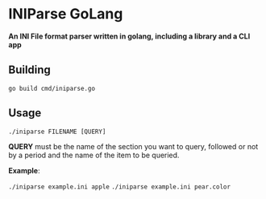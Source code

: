 # INIParse GoLang

**An INI File format parser written in golang, including a library and a CLI app**

## Building

`go build cmd/iniparse.go`

## Usage

`./iniparse FILENAME [QUERY]`

**QUERY** must be the name of the section you want to query, followed or not by a period and the name of the item to be queried.

**Example**:

`./iniparse example.ini apple`
`./iniparse example.ini pear.color`
